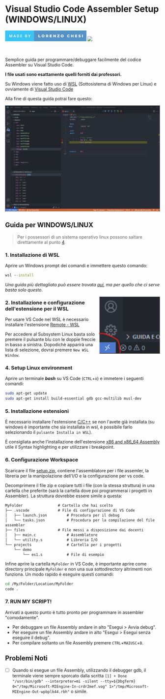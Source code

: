 # Visual Studio Code Assembler Setup (**WINDOWS/LINUX**)

<div style="width:100%;">
	<img src="./docs/made-by-lorenzo-chesi.svg" height="35"> <img src="https://forthebadge.com/images/badges/contains-17-coffee-cups.svg" height="35">
</div>

<br>
<br>

Semplice guida per programmare/debuggare facilmente del codice Assembler su Visual Studio Code.

**I file usati sono esattamente quelli forniti dai professori.**

Su Windows viene fatto uso di [WSL](https://docs.microsoft.com/it-it/windows/wsl/) (Sottosistema di Windows per Linux) e ovviamente di [Visual Studio Code](https://code.visualstudio.com/)

Alla fine di questa guida potrai fare questo:

<img alt="VSCode Setup" src="./docs/vscode-setup.png" width="700">

## Guida per **WINDOWS/LINUX**
> Per i possessori di un sistema operativo linux possono saltare direttamente al punto [4](#4-setup-linux-environment).

### 1. Installazione di WSL
Aprire un Windows prompt dei comandi e immettere questo comando:
```cmd
wsl --install
```
_Una guida più dettagliata può essere trovata [qui](https://docs.microsoft.com/it-it/windows/wsl/install), ma per quello che ci serve basta solo questo._

<img align="right" alt="WSL Button" src="./docs/wsl.png" width="200">

### 2. Installazione e configurazione dell'estensione per il WSL

Per usare VS Code nel WSL è necessario installare l'estensione [Remote - WSL](https://marketplace.visualstudio.com/items?itemName=ms-vscode-remote.remote-wsl)

Per accedere al Subsystem Linux basta solo premere il pulsante blu con le doppie freccie in basso a sinistra. Dopodichè apparirà una lista di selezione, dovrai premere `New WSL Window`.

### 4. Setup Linux environment

Aprire un terminale **_bash_** su VS Code (`CTRL`+`ò`) e immetere i seguenti comandi:
```bash
sudo apt-get update
sudo apt-get install build-essential gdb gcc-multilib musl-dev
```

### 5. Installazione estensioni

È necessario installare l'estensione [C/C++](https://marketplace.visualstudio.com/items?itemName=ms-vscode.cpptools) se non l'avete già installata (su windows è importante che sia installata in wsl, è possibile farlo selezionando il `pulsante Installa in WSL`).

È consigliata anche l'installazione dell'estensione [x86 and x86_64 Assembly](https://marketplace.visualstudio.com/items?itemName=13xforever.language-x86-64-assembly) utile il Syntax highlighting e per utilizzare i breakpoint.

### 6. Configurazione Workspace

Scaricare il file [setup.zip](./setup.zip), contiene l'assemblatore per i file assemler, la libreria per la manipolazione dell'I/O e la configurazione per vs code.

Decomprimere il file zip e copiare tutti i file (con la stessa struttura) in una cartella che preferite (sarà la cartella dove poi programmerai i progetti in Assembler). La struttura dovrebbe essere simile a questa:
```
MyFolder				# Cartella che hai scelto
├── .vscode				# File di configurazione di VS Code
│   ├── launch.json			# Procedura per il debug
│   └── tasks.json			# Procedura per la compilazione del file assembler
├── files				# File messi a disposizione dai docenti
│   ├── main.c				# Assemblatore
│   └── utility.s			# Libreria I/O
└── projects				# Cartella per i progetti
    └── demo
	    └── es1.s			# File di esempio
```

Infine aprire la cartella `MyFolder` in VS Code, è importante aprire come directory principale `MyFolder` e non una sua sottodirectory altrimenti non funziona.
Un modo rapido è eseguire questi comandi:

```bash
cd /My/Folder/Location/MyFolder
code .
```

### 7. RUN MY SCRIPT!

Arrivati a questo punto è tutto pronto per programmare in assembler "comodamente".

- Per debuggare un file Assembly andare in alto "Esegui > Avvia debug".
- Per eseguire un file Assembly andare in alto "Esegui > Esegui senza eseguire il debug".
- Per compilare soltanto un file Assembly premere `CTRL`+`MAIUSC`+`B`.


## Problemi Noti
- [ ] Quando si esegue un file Assembly, utilizzando il debugger gdb, il terminale viene sempre sporcato dalla scritta `[1] + Done                       "/usr/bin/gdb" --interpreter=mi -silent --tty=${DbgTerm} 0<"/tmp/Microsoft-MIEngine-In-crdr2mef.vog" 1>"/tmp/Microsoft-MIEngine-Out-wpbplk44.rbh"` o simile.